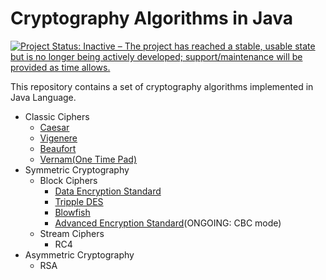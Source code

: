 # Cryptography Algorithms in Java
[![Project Status: Inactive – The project has reached a stable, usable state but is no longer being actively developed; support/maintenance will be provided as time allows.](https://www.repostatus.org/badges/latest/inactive.svg)](https://www.repostatus.org/#inactive)

This repository contains a set of cryptography algorithms implemented in Java Language.
- Classic Ciphers
  - [Caesar](https://github.com/fahdarhalai/CryptographyJava/blob/master/Cryptography/src/ClassicCiphers/Caesar.java)
  - [Vigenere](https://github.com/fahdarhalai/CryptographyJava/blob/master/Cryptography/src/ClassicCiphers/Vigenere.java)
  - [Beaufort](https://github.com/fahdarhalai/CryptographyJava/blob/master/Cryptography/src/ClassicCiphers/Beaufort.java)
  - [Vernam(One Time Pad)](https://github.com/fahdarhalai/CryptographyJava/blob/master/Cryptography/src/ClassicCiphers/OTP.java)
- Symmetric Cryptography
  - Block Ciphers
    - [Data Encryption Standard](https://github.com/fahdarhalai/CryptographyJava/blob/master/Cryptography/src/SymmetricCryptography/DES.java)
    - [Tripple DES](https://github.com/fahdarhalai/CryptographyJava/blob/master/Cryptography/src/SymmetricCryptography/TripleDES.java)
    - [Blowfish](https://github.com/fahdarhalai/CryptographyJava/blob/master/Cryptography/src/SymmetricCryptography/Blowfish.java)
    - [Advanced Encryption Standard](https://github.com/fahdarhalai/CryptographyJava/blob/master/Cryptography/src/SymmetricCryptography/AES.java)(ONGOING: CBC mode)
  - Stream Ciphers
    - RC4
- Asymmetric Cryptography
  - RSA
